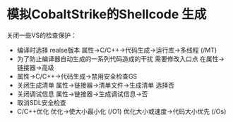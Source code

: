 # 模拟CobaltStrike的Shellcode 生成
关闭一些VS的检查保护：
* 编译时选择 realse版本 属性->C/C++->代码生成->运行库->多线程 (/MT)
* 为了防止编译器自动生成的一系列代码造成的干扰 需要修改入口点 在属性->链接器->高级
* 属性->C/C++->代码生成->禁用安全检查GS
* 关闭生成清单 属性->链接器->清单文件->生成清单 选择否
* 关闭调试信息 属性->链接器->生成调试信息->否
* 取消SDL安全检查
* C/C++优化 优化->使大小最小化 (/O1) 优化大小或速度->代码大小优先 (/Os)
